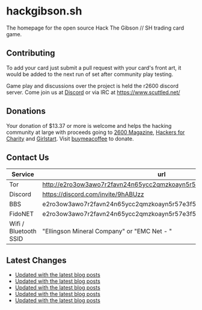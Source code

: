 # hackgibson.sh
The homepage for the open source Hack The Gibson // SH trading card game.


## Contributing

To add your card just submit a pull request with your card's front art, it would be added to the next run of set after community play testing.

Game play and discussions over the project is held the r2600 discord server. Come join us at [Discord](https://discord.com/invite/9hABUzz) or via IRC at https://www.scuttled.net/


## Donations

Your donation of $13.37 or more is welcome and helps the hacking community at large with proceeds going to [2600 Magazine](https://2600.com/), [Hackers for Charity](https://hackersforcharity.org) and [Girlstart](https://girlstart.org).  Visit [buymeacoffee](https://www.buymeacoffee.com/hackgibson.sh) to donate.


## Contact Us

Service | url
-|-
Tor | http://e2ro3ow3awo7r2favn24n65ycc2qmzkoayn5r57e3f56nvjwdcgg32ad.onion
Discord | https://discord.com/invite/9hABUzz
BBS | e2ro3ow3awo7r2favn24n65ycc2qmzkoayn5r57e3f56nvjwdcgg32ad.onion:23
FidoNET | e2ro3ow3awo7r2favn24n65ycc2qmzkoayn5r57e3f56nvjwdcgg32ad.onion:24554
Wifi / Bluetooth SSID | "Ellingson Mineral Company" or "EMC Net - <fidonet address>"

## Latest Changes
<!-- BLOG-POST-LIST:START -->
- [Updated with the latest blog posts](https://github.com/DFW2600/hackgibson.sh/commit/8f897591b34af14871fd3007b6bbbc943f5b86c3)
- [Updated with the latest blog posts](https://github.com/DFW2600/hackgibson.sh/commit/74021d1de1382735fd16fa421f66cdd16652d34e)
- [Updated with the latest blog posts](https://github.com/DFW2600/hackgibson.sh/commit/f37cbbf7e47c576ed8488e27675cf88b2b36613c)
- [Updated with the latest blog posts](https://github.com/DFW2600/hackgibson.sh/commit/5f48217ed611db0b074e9b9d6f4d88adc497f3c6)
- [Updated with the latest blog posts](https://github.com/DFW2600/hackgibson.sh/commit/605f6d498a8d98c5b07deceb706de7a37e69f11d)
<!-- BLOG-POST-LIST:END -->

